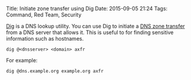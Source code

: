Title: Initiate zone transfer using Dig
Date: 2015-09-05 21:24
Tags: Command, Red Team, Security

[Dig](http://linux.die.net/man/1/dig) is a DNS lookup utility. You can use Dig to initiate a [DNS zone transfer](https://en.wikipedia.org/wiki/DNS_zone_transfer) from a DNS server that allows it. This is useful to for finding sensitive information such as hostnames.

`dig @<dnsserver> <domain> axfr`

For example:

`dig @dns.example.org example.org axfr` 
